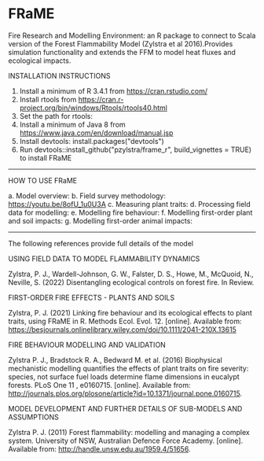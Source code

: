 # FRaME

Fire Research and Modelling Environment: an R package to connect to Scala version of the Forest Flammability Model (Zylstra et al 2016).Provides simulation functionality and extends the FFM to model heat fluxes and ecological impacts.

INSTALLATION INSTRUCTIONS
1. Install a minimum of R 3.4.1 from https://cran.rstudio.com/
2. Install rtools from https://cran.r-project.org/bin/windows/Rtools/rtools40.html
3. Set the path for rtools: 
4. Install a minimum of Java 8 from https://www.java.com/en/download/manual.jsp
5. Install devtools: install.packages("devtools")
6. Run devtools::install_github("pzylstra/frame_r", build_vignettes = TRUE) to install FRaME

____________________________________________________________________________________
HOW TO USE FRaME

a. Model overview: 
b. Field survey methodology: https://youtu.be/8ofU_1u0U3A
c. Measuring plant traits: 
d. Processing field data for modelling: 
e. Modelling fire behaviour: 
f. Modelling first-order plant and soil impacts: 
g. Modelling first-order animal impacts: 
____________________________________________________________________________________
The following references provide full details of the model

USING FIELD DATA TO MODEL FLAMMABILITY DYNAMICS

Zylstra, P. J.,  Wardell-Johnson, G. W., Falster, D. S., Howe, M., McQuoid, N., Neville, S. (2022) Disentangling ecological controls on forest fire. In Review.

FIRST-ORDER FIRE EFFECTS - PLANTS AND SOILS

Zylstra, P. J. (2021) Linking fire behaviour and its ecological effects to plant traits, using FRaME in R. Methods Ecol. Evol. 12. [online]. Available from: https://besjournals.onlinelibrary.wiley.com/doi/10.1111/2041-210X.13615

FIRE BEHAVIOUR MODELLING AND VALIDATION

Zylstra P. J., Bradstock R. A., Bedward M. et al. (2016) Biophysical mechanistic modelling quantifies the effects of plant traits on fire severity: species, not surface fuel loads determine flame dimensions in eucalypt forests. PLoS One 11 , e0160715. [online]. Available from: http://journals.plos.org/plosone/article?id=10.1371/journal.pone.0160715.

MODEL DEVELOPMENT AND FURTHER DETAILS OF SUB-MODELS AND ASSUMPTIONS

Zylstra P. J. (2011) Forest flammability: modelling and managing a complex system. University of NSW, Australian Defence Force Academy. [online]. Available from: http://handle.unsw.edu.au/1959.4/51656.
